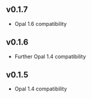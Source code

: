 ## v0.1.7

* Opal 1.6 compatibility

## v0.1.6

* Further Opal 1.4 compatibility

## v0.1.5

* Opal 1.4 compatibility
